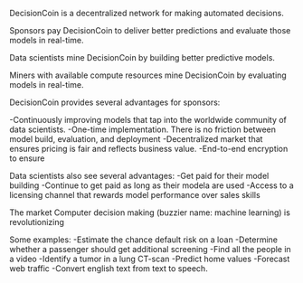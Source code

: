 DecisionCoin is a decentralized network for making automated decisions. 

Sponsors pay DecisionCoin to deliver better predictions and evaluate those models in real-time.

Data scientists mine DecisionCoin by building better predictive models. 

Miners with available compute resources mine DecisionCoin by evaluating models in real-time.

DecisionCoin provides several advantages for sponsors:

-Continuously improving models that tap into the worldwide community of data scientists.
-One-time implementation. There is no friction between model build, evaluation, and deployment
-Decentralized market that ensures pricing is fair and reflects business value.
-End-to-end encryption to ensure 

Data scientists also see several advantages:
-Get paid for their model building 
-Continue to get paid as long as their modela are used
-Access to a licensing channel that rewards model performance over sales skills

The market
Computer decision making (buzzier name: machine learning) is revolutionizing

Some examples: 
-Estimate the chance default risk on a loan
-Determine whether a passenger should get additional screening
-Find all the people in a video
-Identify a tumor in a lung CT-scan
-Predict home values
-Forecast web traffic
-Convert english text from text to speech. 